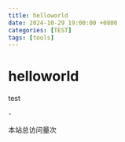 ```yaml
---
title: helloworld
date: 2024-10-29 19:00:00 +0800
categories: [TEST]
tags: [tools]     
---
```

# helloworld

test
<script src="https://cdn1.lncld.net/static/js/av-min-1.5.0.js "></script>
<script src="https://sinacloud.net/egg-lib/hit-kounter/hit-kounter-lc-0.4.1.js"></script>

<span data-hk-page="current"> - </span>

<script async src="//busuanzi.ibruce.info/busuanzi/2.3/busuanzi.pure.mini.js"></script>
<span id="busuanzi_container_site_ pv">本站总访问量<span id="busuanzi_value_site_pv"></span>次</span>

